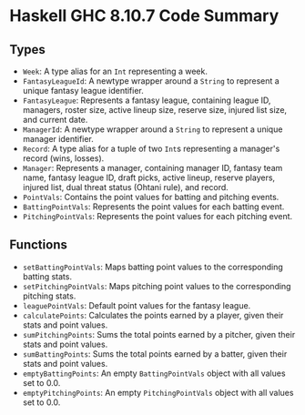 
# Haskell GHC 8.10.7 Code Summary

## Types

-   `Week`: A type alias for an `Int` representing a week.
-   `FantasyLeagueId`: A newtype wrapper around a `String` to represent a unique fantasy league identifier.
-   `FantasyLeague`: Represents a fantasy league, containing league ID, managers, roster size, active lineup size, reserve size, injured list size, and current date.
-   `ManagerId`: A newtype wrapper around a `String` to represent a unique manager identifier.
-   `Record`: A type alias for a tuple of two `Int`s representing a manager's record (wins, losses).
-   `Manager`: Represents a manager, containing manager ID, fantasy team name, fantasy league ID, draft picks, active lineup, reserve players, injured list, dual threat status (Ohtani rule), and record.
-   `PointVals`: Contains the point values for batting and pitching events.
-   `BattingPointVals`: Represents the point values for each batting event.
-   `PitchingPointVals`: Represents the point values for each pitching event.

## Functions

-   `setBattingPointVals`: Maps batting point values to the corresponding batting stats.
-   `setPitchingPointVals`: Maps pitching point values to the corresponding pitching stats.
-   `leaguePointVals`: Default point values for the fantasy league.
-   `calculatePoints`: Calculates the points earned by a player, given their stats and point values.
-   `sumPitchingPoints`: Sums the total points earned by a pitcher, given their stats and point values.
-   `sumBattingPoints`: Sums the total points earned by a batter, given their stats and point values.
-   `emptyBattingPoints`: An empty `BattingPointVals` object with all values set to 0.0.
-   `emptyPitchingPoints`: An empty `PitchingPointVals` object with all values set to 0.0.